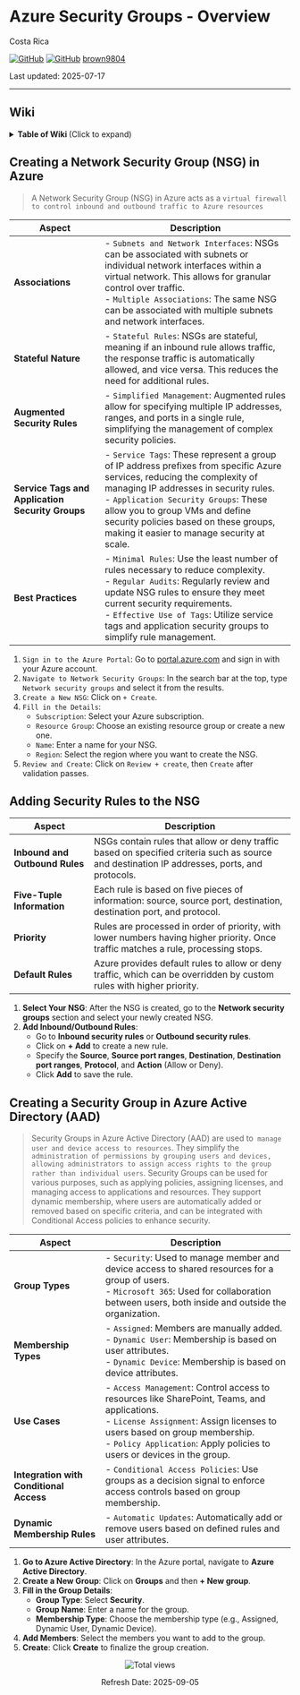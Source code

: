 # Azure Security Groups - Overview 

Costa Rica

[![GitHub](https://badgen.net/badge/icon/github?icon=github&label)](https://github.com)
[![GitHub](https://img.shields.io/badge/--181717?logo=github&logoColor=ffffff)](https://github.com/)
[brown9804](https://github.com/brown9804)

Last updated: 2025-07-17

----------

## Wiki 

<details>
<summary><b>Table of Wiki </b> (Click to expand)</summary>

- [Network security groups](https://learn.microsoft.com/en-us/azure/virtual-network/network-security-groups-overview)
- [How network security groups filter network traffic](https://learn.microsoft.com/en-us/azure/virtual-network/network-security-group-how-it-works)
- [Create, edit, or delete a security group in the Microsoft 365 admin center](https://learn.microsoft.com/en-us/microsoft-365/admin/email/create-edit-or-delete-a-security-group?view=o365-worldwide)
- [Create, change, or delete a network security group](https://learn.microsoft.com/en-us/azure/virtual-network/manage-network-security-group?tabs=network-security-group-portal)

</details>


## Creating a Network Security Group (NSG) in Azure

> A Network Security Group (NSG) in Azure acts as a `virtual firewall to control inbound and outbound traffic to Azure resources`

| **Aspect**                        | **Description**                                                                                                                                                                                                 |
|-----------------------------------|-----------------------------------------------------------------------------------------------------------------------------------------------------------------------------------------------------------------|
| **Associations**                  | - `Subnets and Network Interfaces`: NSGs can be associated with subnets or individual network interfaces within a virtual network. This allows for granular control over traffic.<br>- `Multiple Associations`: The same NSG can be associated with multiple subnets and network interfaces. |
| **Stateful Nature**               | - `Stateful Rules`: NSGs are stateful, meaning if an inbound rule allows traffic, the response traffic is automatically allowed, and vice versa. This reduces the need for additional rules.                                                      |
| **Augmented Security Rules**      | - `Simplified Management`: Augmented rules allow for specifying multiple IP addresses, ranges, and ports in a single rule, simplifying the management of complex security policies.                                                              |
| **Service Tags and Application Security Groups** | - `Service Tags`: These represent a group of IP address prefixes from specific Azure services, reducing the complexity of managing IP addresses in security rules.<br>- `Application Security Groups`: These allow you to group VMs and define security policies based on these groups, making it easier to manage security at scale. |
| **Best Practices**                | - `Minimal Rules`: Use the least number of rules necessary to reduce complexity.<br>- `Regular Audits`: Regularly review and update NSG rules to ensure they meet current security requirements.<br>- `Effective Use of Tags`: Utilize service tags and application security groups to simplify rule management. |


1. `Sign in to the Azure Portal`: Go to [portal.azure.com](portal.azure.com) and sign in with your Azure account.
2. `Navigate to Network Security Groups`: In the search bar at the top, type `Network security groups` and select it from the results.
3. `Create a New NSG`: Click on `+ Create`.
4. `Fill in the Details`:
   - `Subscription`: Select your Azure subscription.
   - `Resource Group`: Choose an existing resource group or create a new one.
   - `Name`: Enter a name for your NSG.
   - `Region`: Select the region where you want to create the NSG.
5. `Review and Create`: Click on `Review + create`, then `Create` after validation passes.


## Adding Security Rules to the NSG


| **Aspect**                | **Description**                                                                                                                                                                                                 |
|---------------------------|-----------------------------------------------------------------------------------------------------------------------------------------------------------------------------------------------------------------|
| **Inbound and Outbound Rules** | NSGs contain rules that allow or deny traffic based on specified criteria such as source and destination IP addresses, ports, and protocols.                                                                 |
| **Five-Tuple Information**     | Each rule is based on five pieces of information: source, source port, destination, destination port, and protocol.                                                                                           |
| **Priority**                   | Rules are processed in order of priority, with lower numbers having higher priority. Once traffic matches a rule, processing stops.                                                                           |
| **Default Rules**              | Azure provides default rules to allow or deny traffic, which can be overridden by custom rules with higher priority.                                                                                          |


1. **Select Your NSG**: After the NSG is created, go to the **Network security groups** section and select your newly created NSG.
2. **Add Inbound/Outbound Rules**:
   - Go to **Inbound security rules** or **Outbound security rules**.
   - Click on **+ Add** to create a new rule.
   - Specify the **Source**, **Source port ranges**, **Destination**, **Destination port ranges**, **Protocol**, and **Action** (Allow or Deny).
   - Click **Add** to save the rule.

## Creating a Security Group in Azure Active Directory (AAD)

> Security Groups in Azure Active Directory (AAD) are used to` manage user and device access to resources`. They simplify the `administration of permissions by grouping users and devices, allowing administrators to assign access rights to the group rather than individual users`. Security Groups can be used for various purposes, such as applying policies, assigning licenses, and managing access to applications and resources. They support dynamic membership, where users are automatically added or removed based on specific criteria, and can be integrated with Conditional Access policies to enhance security.

| **Aspect**                        | **Description**                                                                                                                                                                                                 |
|-----------------------------------|-----------------------------------------------------------------------------------------------------------------------------------------------------------------------------------------------------------------|
| **Group Types**                   | - `Security`: Used to manage member and device access to shared resources for a group of users.<br>- `Microsoft 365`: Used for collaboration between users, both inside and outside the organization. |
| **Membership Types**              | - `Assigned`: Members are manually added.<br>- `Dynamic User`: Membership is based on user attributes.<br>- `Dynamic Device`: Membership is based on device attributes. |
| **Use Cases**                     | - `Access Management`: Control access to resources like SharePoint, Teams, and applications.<br>- `License Assignment`: Assign licenses to users based on group membership.<br>- `Policy Application`: Apply policies to users or devices in the group. |
| **Integration with Conditional Access** | - `Conditional Access Policies`: Use groups as a decision signal to enforce access controls based on group membership. |
| **Dynamic Membership Rules**      | - `Automatic Updates`: Automatically add or remove users based on defined rules and user attributes. |

1. **Go to Azure Active Directory**: In the Azure portal, navigate to **Azure Active Directory**.
2. **Create a New Group**: Click on **Groups** and then **+ New group**.
3. **Fill in the Group Details**:
   - **Group Type**: Select **Security**.
   - **Group Name**: Enter a name for the group.
   - **Membership Type**: Choose the membership type (e.g., Assigned, Dynamic User, Dynamic Device).
4. **Add Members**: Select the members you want to add to the group.
5. **Create**: Click **Create** to finalize the group creation.

<!-- START BADGE -->
<div align="center">
  <img src="https://img.shields.io/badge/Total%20views-1443-limegreen" alt="Total views">
  <p>Refresh Date: 2025-09-05</p>
</div>
<!-- END BADGE -->

